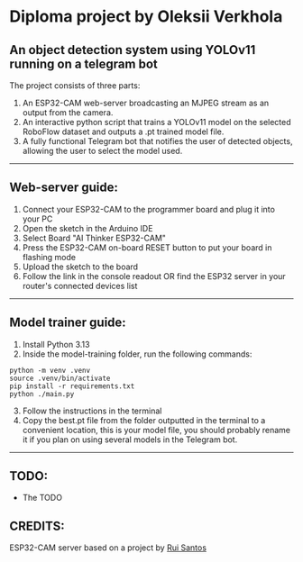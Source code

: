 # Diploma project by Oleksii Verkhola

## An object detection system using YOLOv11 running on a telegram bot

The project consists of three parts:
1. An ESP32-CAM web-server broadcasting an MJPEG stream as an output from the camera.
2. An interactive python script that trains a YOLOv11 model on the selected RoboFlow dataset and outputs a .pt trained model file.
3. A fully functional Telegram bot that notifies the user of detected objects, allowing the user to select the model used.
---
## Web-server guide:

1. Connect your ESP32-CAM to the programmer board and plug it into your PC
2. Open the sketch in the Arduino IDE
3. Select Board "AI Thinker ESP32-CAM"
4. Press the ESP32-CAM on-board RESET button to put your board in flashing mode
5. Upload the sketch to the board
6. Follow the link in the console readout OR find the ESP32 server in your router's connected devices list
---
## Model trainer guide:

1. Install Python 3.13
2. Inside the model-training folder, run the following commands:
```
python -m venv .venv
source .venv/bin/activate
pip install -r requirements.txt
python ./main.py
```
3. Follow the instructions in the terminal
4. Copy the best.pt file from the folder outputted in the terminal to a convenient location, this is your model file, you should probably rename it if you plan on using several models in the Telegram bot.
---
## TODO:
* The TODO

## CREDITS:
ESP32-CAM server based on a project by [Rui Santos](https://RandomNerdTutorials.com/esp32-cam-video-streaming-web-server-camera-home-assistant/)
